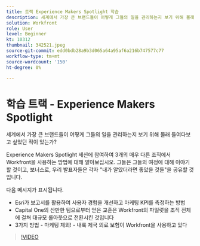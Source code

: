 ```yaml
---
title: 트랙 Experience Makers Spotlight 학습
description: 세계에서 가장 큰 브랜드들이 어떻게 그들의 일을 관리하는지 보기 위해 몰래 들여다보고 싶었던 적이 있는가?
solution: Workfront
role: User
level: Beginner
kt: 10312
thumbnail: 342521.jpeg
source-git-commit: edd0bdb28a9b3d065a64a95af6a216b747577c77
workflow-type: tm+mt
source-wordcount: '150'
ht-degree: 0%

---
```


# 학습 트랙 - Experience Makers Spotlight

세계에서 가장 큰 브랜드들이 어떻게 그들의 일을 관리하는지 보기 위해 몰래 들여다보고 싶었던 적이 있는가?

Experience Makers Spotlight 세션에 참여하여 3개의 매우 다른 조직에서 Workfront을 사용하는 방법에 대해 알아보십시오. 그들은 그들의 여정에 대해 이야기할 것이고, 보너스로, 우리 발표자들은 각자 &quot;내가 알았더라면 좋았을 것들&quot;을 공유할 것입니다.

다음 메시지가 표시됩니다.

* Esri가 보고서를 활용하여 사용자 경험을 개선하고 마케팅 KPI를 측정하는 방법
* Capital One의 산만한 팀으로부터 얻은 교훈은 Workfront의 파일럿을 조직 전체에 걸쳐 대규모 롤아웃으로 전환시킨 것입니다
* 3가지 방법 - 마케팅 제외! - 내륙 제국 의료 보험이 Workfront을 사용하고 있다

>[!VIDEO](https://video.tv.adobe.com/v/342521/?quality=12&learn=on)
